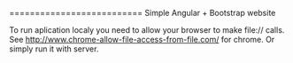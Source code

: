 ==========================
Simple Angular + Bootstrap website

To run aplication localy you need to allow your browser to make file:// calls. See http://www.chrome-allow-file-access-from-file.com/ for chrome.
Or simply run it with server.